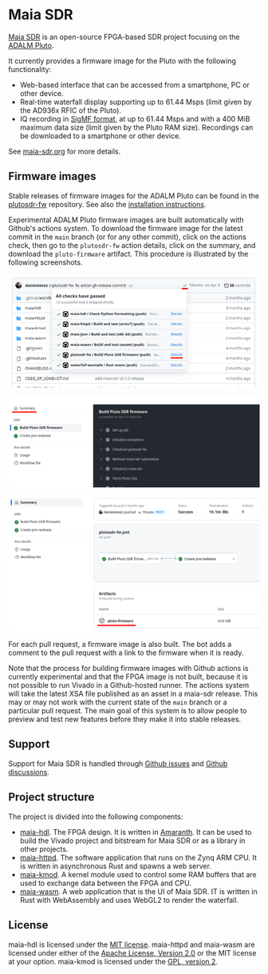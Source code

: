 # Maia SDR

[Maia SDR](https://maia-sdr.org) is an open-source FPGA-based SDR project focusing on the [ADALM
Pluto](https://www.analog.com/en/design-center/evaluation-hardware-and-software/evaluation-boards-kits/adalm-pluto.html).

It currently provides a firmware image for the Pluto with the following functionality:
* Web-based interface that can be accessed from a smartphone, PC or other device.
* Real-time waterfall display supporting up to 61.44 Msps (limit given by the
AD936x RFIC of the Pluto).
* IQ recording in [SigMF format](https://github.com/gnuradio/SigMF), at up to
61.44 Msps and with a 400 MiB maximum data size (limit given by the Pluto RAM
size). Recordings can be downloaded to a smartphone or other device.

See [maia-sdr.org](https://maia-sdr.org) for more details.

## Firmware images

Stable releases of firmware images for the ADALM Pluto can be found in the
[plutosdr-fw](https://github.com/maia-sdr/plutosdr-fw) repository. See also the
[installation instructions](https://maia-sdr.org/installation/).

Experimental ADALM Pluto firmware images are built automatically with Github's
actions system. To download the firmware image for the latest commit in the
`main` branch (or for any other commit), click on the actions check, then go to
the `plutosdr-fw` action details, click on the summary, and download the
`pluto-firmware` artifact. This procedure is illustrated by the following
screenshots.

![List of actions](readme-images/fw-artifact-1.png)

![plutosdr-fw action details](readme-images/fw-artifact-2.png)

![plutosdr-fw action summary](readme-images/fw-artifact-3.png)

For each pull request, a firmware image is also built. The bot adds a comment to
the pull request with a link to the firmware when it is ready.

Note that the process for building firmware images with Github actions is
currently experimental and that the FPGA image is not built, because it is not
possible to run Vivado in a Github-hosted runner. The actions system will take
the latest XSA file published as an asset in a maia-sdr release. This may or may
not work with the current state of the `main` branch or a particular pull
request. The main goal of this system is to allow people to preview and test new
features before they make it into stable releases.

## Support

Support for Maia SDR is handled through
[Github issues](https://github.com/maia-sdr/maia-sdr/issues)
and
[Github discussions](https://github.com/maia-sdr/maia-sdr/discussions).

## Project structure

The project is divided into the following components:

* [maia-hdl](maia-hdl). The FPGA design. It is written in
  [Amaranth](https://github.com/amaranth-lang/amaranth). It can be used to build
  the Vivado project and bitstream for Maia SDR or as a library in other projects.
* [maia-httpd](maia-httpd). The software application that runs on the Zynq ARM CPU.
  It is written in asynchronous Rust and spawns a web server.
* [maia-kmod](maia-kmod). A kernel module used to control some RAM buffers that
  are used to exchange data between the FPGA and CPU.
* [maia-wasm](maia-wasm). A web application that is the UI of Maia SDR. IT is
  written in Rust with WebAssembly and uses WebGL2 to render the waterfall.

## License

maia-hdl is licensed under the
[MIT license](http://opensource.org/licenses/MIT). maia-httpd and maia-wasm are
licensed under either of the
[Apache License, Version 2.0](http://www.apache.org/licenses/LICENSE-2.0)
or the MIT license at your option. maia-kmod is licensed under the
[GPL, version 2](https://www.gnu.org/licenses/old-licenses/gpl-2.0.en.html).




